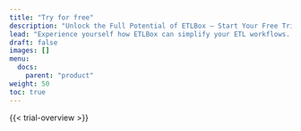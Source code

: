 ```yaml
---
title: "Try for free"
description: "Unlock the Full Potential of ETLBox — Start Your Free Trial Today"
lead: "Experience yourself how ETLBox can simplify your ETL workflows. With our free trial, you get full access to all features — no limitations, no hidden restrictions."
draft: false
images: []
menu:
  docs:
    parent: "product"
weight: 50
toc: true
---
```


{{< trial-overview >}}









